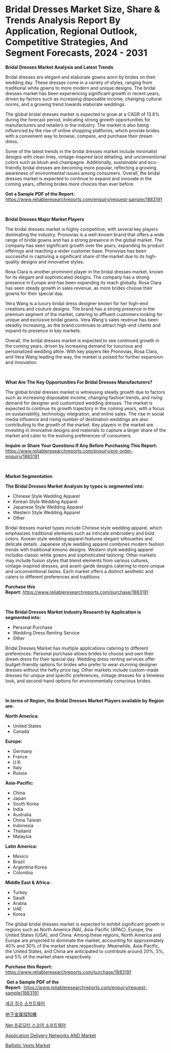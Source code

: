 <p><h1>Bridal Dresses Market Size, Share & Trends Analysis Report By Application, Regional Outlook, Competitive Strategies, And Segment Forecasts, 2024 - 2031</h1></p><p><strong>Bridal Dresses Market Analysis and Latest Trends</strong></p>
<p><p>Bridal dresses are elegant and elaborate gowns worn by brides on their wedding day. These dresses come in a variety of styles, ranging from traditional white gowns to more modern and unique designs. The bridal dresses market has been experiencing significant growth in recent years, driven by factors such as increasing disposable income, changing cultural norms, and a growing trend towards elaborate weddings.</p><p>The global bridal dresses market is expected to grow at a CAGR of 13.8% during the forecast period, indicating strong growth opportunities for manufacturers and retailers in the industry. The market is also being influenced by the rise of online shopping platforms, which provide brides with a convenient way to browse, compare, and purchase their dream dress.</p><p>Some of the latest trends in the bridal dresses market include minimalist designs with clean lines, vintage-inspired lace detailing, and unconventional colors such as blush and champagne. Additionally, sustainable and eco-friendly bridal dresses are becoming more popular, reflecting a growing awareness of environmental issues among consumers. Overall, the bridal dresses market is expected to continue to expand and innovate in the coming years, offering brides more choices than ever before.</p></p>
<p><strong>Get a Sample PDF of the Report:&nbsp;</strong> <a href="https://www.reliableresearchreports.com/enquiry/request-sample/1883191">https://www.reliableresearchreports.com/enquiry/request-sample/1883191</a></p>
<p>&nbsp;</p>
<p><strong>Bridal Dresses Major Market Players</strong></p>
<p><p>The bridal dresses market is highly competitive, with several key players dominating the industry. Pronovias is a well-known brand that offers a wide range of bridal gowns and has a strong presence in the global market. The company has seen significant growth over the years, expanding its product offerings and reaching a wider customer base. Pronovias has been successful in capturing a significant share of the market due to its high-quality designs and innovative styles.</p><p>Rosa Clara is another prominent player in the bridal dresses market, known for its elegant and sophisticated designs. The company has a strong presence in Europe and has been expanding its reach globally. Rosa Clara has seen steady growth in sales revenue, as more brides choose their gowns for their special day.</p><p>Vera Wang is a luxury bridal dress designer known for her high-end creations and couture designs. The brand has a strong presence in the premium segment of the market, catering to affluent customers looking for unique and exclusive bridal gowns. Vera Wang's sales revenue has been steadily increasing, as the brand continues to attract high-end clients and expand its presence in key markets.</p><p>Overall, the bridal dresses market is expected to see continued growth in the coming years, driven by increasing demand for luxurious and personalized wedding attire. With key players like Pronovias, Rosa Clara, and Vera Wang leading the way, the market is poised for further expansion and innovation.</p></p>
<p>&nbsp;</p>
<p><strong>What Are The Key Opportunities For Bridal Dresses Manufacturers?</strong></p>
<p><p>The global bridal dresses market is witnessing steady growth due to factors such as increasing disposable income, changing fashion trends, and rising demand for designer and customized wedding dresses. The market is expected to continue its growth trajectory in the coming years, with a focus on sustainability, technology integration, and online sales. The rise in social media influence and rising number of destination weddings are also contributing to the growth of the market. Key players in the market are investing in innovative designs and materials to capture a larger share of the market and cater to the evolving preferences of consumers.</p></p>
<p><strong>Inquire or Share Your Questions If Any Before Purchasing This Report:</strong> <a href="https://www.reliableresearchreports.com/enquiry/pre-order-enquiry/1883191">https://www.reliableresearchreports.com/enquiry/pre-order-enquiry/1883191</a></p>
<p>&nbsp;</p>
<p><strong>Market Segmentation</strong></p>
<p><strong>The Bridal Dresses Market Analysis by types is segmented into:</strong></p>
<p><ul><li>Chinese Style Wedding Apparel</li><li>Korean Style Wedding Apparel</li><li>Japanese Style Wedding Apparel</li><li>Western Style Wedding Apparel</li><li>Other</li></ul></p>
<p><p>Bridal dresses market types include Chinese style wedding apparel, which emphasizes traditional elements such as intricate embroidery and bold colors. Korean style wedding apparel features elegant silhouettes and delicate details. Japanese style wedding apparel combines modern fashion trends with traditional kimono designs. Western style wedding apparel includes classic white gowns and sophisticated tailoring. Other markets may include fusion styles that blend elements from various cultures, vintage-inspired dresses, and avant-garde designs catering to more unique and unconventional tastes. Each market offers a distinct aesthetic and caters to different preferences and traditions.</p></p>
<p><strong>Purchase this Report:&nbsp;</strong><a href="https://www.reliableresearchreports.com/purchase/1883191">https://www.reliableresearchreports.com/purchase/1883191</a></p>
<p>&nbsp;</p>
<p><strong>The Bridal Dresses Market Industry Research by Application is segmented into:</strong></p>
<p><ul><li>Personal Purchase</li><li>Wedding Dress Renting Service</li><li>Other</li></ul></p>
<p><p>Bridal Dresses Market has multiple applications catering to different preferences. Personal purchase allows brides to choose and own their dream dress for their special day. Wedding dress renting services offer budget-friendly options for brides who prefer to wear stunning designer dresses without the hefty price tag. Other markets include custom-made dresses for unique and specific preferences, vintage dresses for a timeless look, and second-hand options for environmentally conscious brides.</p></p>
<p>&nbsp;</p>
<p><strong>In terms of Region, the Bridal Dresses Market Players available by Region are:</strong></p>
<p>
    <p> <strong> North America: </strong>
        <ul>
            <li>United States</li>
            <li>Canada</li>
        </ul>
        </p> 
    <p> <strong> Europe: </strong>
        <ul>
            <li>Germany</li>
            <li>France</li>
            <li>U.K.</li>
            <li>Italy</li>
            <li>Russia</li>
        </ul>
        </p> 
    <p> <strong> Asia-Pacific: </strong>
        <ul>
            <li>China</li>
            <li>Japan</li>
            <li>South Korea</li>
            <li>India</li>
            <li>Australia</li>
            <li>China Taiwan</li>
            <li>Indonesia</li>
            <li>Thailand</li>
            <li>Malaysia</li>
        </ul>
        </p> 
    <p> <strong> Latin America: </strong>
        <ul>
            <li>Mexico</li>
            <li>Brazil</li>
            <li>Argentina Korea</li>
            <li>Colombia</li>
        </ul>
        </p> 
    <p> <strong> Middle East & Africa: </strong>
        <ul>
            <li>Turkey</li>
            <li>Saudi</li>
            <li>Arabia</li>
            <li>UAE</li>
            <li>Korea</li>
        </ul>
    </p>
    </p>
<p><p>The global bridal dresses market is expected to exhibit significant growth in regions such as North America (NA), Asia-Pacific (APAC), Europe, the United States (USA), and China. Among these regions, North America and Europe are projected to dominate the market, accounting for approximately 40% and 30% of the market share respectively. Meanwhile, Asia-Pacific, the United States, and China are anticipated to contribute around 20%, 5%, and 5% of the market share respectively.</p></p>
<p><strong>Purchase this Report: </strong><a href="https://www.reliableresearchreports.com/purchase/1883191">https://www.reliableresearchreports.com/purchase/1883191</a></p>
<p>&nbsp;<strong>Get a Sample PDF of the Report:&nbsp;&nbsp;</strong><a href="https://www.reliableresearchreports.com/enquiry/request-sample/1883191">https://www.reliableresearchreports.com/enquiry/request-sample/1883191</a></p>
<p><strong></strong></p>
<p><p><a href="https://github.com/Hubertstyenger6685/Market-Research-Report-List-1/blob/main/56514745714.md">세금 징수 소프트웨어</a></p><p><a href="https://github.com/dadanedu33/Market-Research-Report-List-1/blob/main/38249526375.md">地下金属探知機</a></p><p><a href="https://github.com/hxzi07639916/Market-Research-Report-List-1/blob/main/94002815713.md">Net 프로모터 스코어 소프트웨어</a></p><p><a href="https://issuu.com/reportprime-2/docs/application-delivery-networks-and-market-size-2030">Application Delivery Networks AND Market</a></p><p><a href="https://github.com/biheemgalvinlouises6hokrh3h/Market-Research-Report-List-1/blob/main/ballistic-vests-market.md">Ballistic Vests Market</a></p></p>